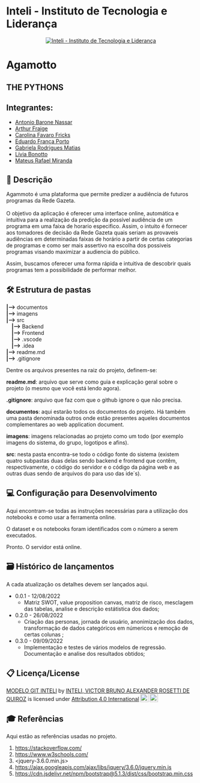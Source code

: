 # Inteli - Instituto de Tecnologia e Liderança 

<p align="center">
<a href= "https://www.inteli.edu.br/"><img src="https://www.inteli.edu.br/wp-content/uploads/2021/08/20172028/marca_1-2.png" alt="Inteli - Instituto de Tecnologia e Liderança" border="0"></a>
</p>

# Agamotto  

## THE PYTHONS 

## Integrantes: 
- <a href="https://www.linkedin.com/in/antonionassar/">Antonio Barone Nassar</a> 
- <a href="https://www.linkedin.com/in/arthur-fraige/">Arthur Fraige</a>
- <a href="https://www.linkedin.com/in/carolina-favaro-fricks-1a0423231/">Carolina Favaro Fricks</a>
- <a href="https://www.linkedin.com/in/eduardo-franca-porto/">Eduardo França Porto</a>
- <a href="https://www.linkedin.com/in/gabriela-rodrigues-matias/">Gabriela Rodrigues Matias</a>
- <a href="https://www.linkedin.com/in/l%C3%ADvia-bonotto-9064641a3/">Lívia Bonotto</a>
- <a href="https://www.linkedin.com/in/mateus-rafael-miranda/">Mateus Rafael Miranda</a>

## :snake: Descrição

Agammoto é uma plataforma que permite predizer a audiência de futuros programas da Rede Gazeta.
<br><br>
O objetivo da aplicação é oferecer uma interface online, automática e intuitiva para a realização da predição da possível audiência de um programa em uma faixa de horario especifico. Assim, o intuito é fornecer aos tomadores de decisão da Rede Gazeta quais seriam as provaveis audiências em determinadas faixas de horário a partir de certas categorias de programas e como ser mais assertivo na escolha dos possiveis programas visando maximizar a audiencia do público.

Assim, buscamos oferecer uma forma rápida e intuitiva de descobrir quais programas tem a possibilidade de performar melhor. 


## 🛠 Estrutura de pastas

**|-->** documentos<br>
**|-->** imagens<br>
**|-->** src<br>
&emsp;**|-->** Backend<br>
&emsp;**|-->** Frontend<br>
&emsp;**|-->** .vscode<br>
&emsp;**|-->** .idea<br>
**|-->** readme.md<br>
**|-->** .gitignore<br>


Dentre os arquivos presentes na raiz do projeto, definem-se:

**readme.md**: arquivo que serve como guia e explicação geral sobre o projeto (o mesmo que você está lendo agora).

**.gitignore**: arquivo que faz com que o github ignore o que não precisa.

**documentos**: aqui estarão todos os documentos do projeto. Há também uma pasta denominada outros onde estão presentes aqueles documentos complementares ao web application document.

**imagens**: imagens relacionadas ao projeto como um todo (por exemplo imagens do sistema, do grupo, logotipos e afins).

**src**: nesta pasta encontra-se todo o código fonte do sistema (existem quatro subpastas duas delas sendo backend e frontend que contêm, respectivamente, o código do servidor e o código da página web e as outras duas sendo de arquivos do para uso das ide´s).

## 💻 Configuração para Desenvolvimento

Aqui encontram-se todas as instruções necessárias para a utilização dos notebooks e como usar a ferramenta online.<br>

O dataset e os notebooks foram identificados com o número a serem executados.

Pronto. O servidor está online.


## 🗃 Histórico de lançamentos

A cada atualização os detalhes devem ser lançados aqui.

* 0.0.1 - 12/08/2022
    * Matriz SWOT, value proposition canvas, matriz de risco, mesclagem das tabelas, analise e descrição estátistica dos dados;<br>
* 0.2.0 - 26/08/2022
    * Criação das personas, jornada de usuário, anonimização dos dados, transformação de dados categóricos em númericos e remoção de certas colunas ;<br>
* 0.3.0 - 09/09/2022
    * Implementação e testes de vários modelos de regressão. Documentação e analise dos resultados obtidos;<br>


## 📋 Licença/License

<p xmlns:cc="http://creativecommons.org/ns#" xmlns:dct="http://purl.org/dc/terms/"><a property="dct:title" rel="cc:attributionURL" href="https://github.com/Spidus/Teste_Final_1">MODELO GIT INTELI</a> by <a rel="cc:attributionURL dct:creator" property="cc:attributionName" href="https://www.yggbrasil.com.br/vr">INTELI, VICTOR BRUNO ALEXANDER ROSETTI DE QUIROZ</a> is licensed under <a href="http://creativecommons.org/licenses/by/4.0/?ref=chooser-v1" target="_blank" rel="license noopener noreferrer" style="display:inline-block;">Attribution 4.0 International<img style="height:22px!important;margin-left:3px;vertical-align:text-bottom;" src="https://mirrors.creativecommons.org/presskit/icons/cc.svg?ref=chooser-v1"><img style="height:22px!important;margin-left:3px;vertical-align:text-bottom;" src="https://mirrors.creativecommons.org/presskit/icons/by.svg?ref=chooser-v1"></a></p>

## 🎓 Referências

Aqui estão as referências usadas no projeto.

1. <https://stackoverflow.com/>
2. <https://www.w3schools.com/>
3. <jquery-3.6.0.min.js>
3. <https://ajax.googleapis.com/ajax/libs/jquery/3.6.0/jquery.min.js>
4. <https://cdn.jsdelivr.net/npm/bootstrap@5.1.3/dist/css/bootstrap.min.css>
